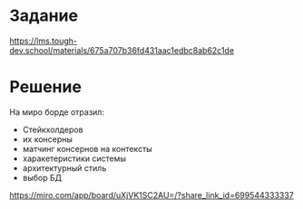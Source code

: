 # Задание
https://lms.tough-dev.school/materials/675a707b36fd431aac1edbc8ab62c1de

# Решение

На миро борде отразил:
- Стейкхолдеров
- их консерны
- матчинг консернов на контексты 
- харакетеристики системы
- архитектурный стиль
- выбор БД

https://miro.com/app/board/uXjVK1SC2AU=/?share_link_id=699544333337
